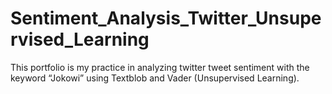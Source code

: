 # Sentiment_Analysis_Twitter_Unsupervised_Learning
This portfolio is my practice in analyzing twitter tweet sentiment with the keyword “Jokowi” using Textblob and Vader (Unsupervised Learning).
